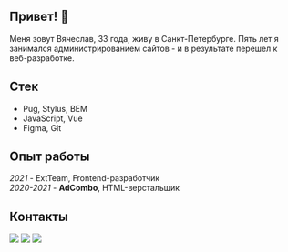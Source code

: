 ## Привет! 👋

Меня зовут Вячеслав, 33 года, живу в Санкт-Петербурге.
Пять лет я занимался администрированием сайтов - и в результате перешел к веб-разработке.

## Стек
* Pug, Stylus, BEM
* JavaScript, Vue
* Figma, Git

## Опыт работы
*2021* - ExtTeam, Frontend-разработчик  
*2020-2021* - **AdCombo**, HTML-верстальщик

## Контакты
[![](https://img.shields.io/badge/почта-brightsdayss@gmail.com-blue)](mailto:brightsdayss@gmail.com) [![](https://img.shields.io/badge/telegram-brightsdays-blue)](https://t.me/brightsdays) [![](https://img.shields.io/badge/linkedin-viacheslav_ivanov-informational)](https://www.linkedin.com/in/brightsdays)
